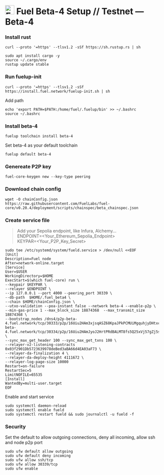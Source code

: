<h1 align="left"> 
<img src="https://avatars.githubusercontent.com/u/55993183?s=48&v=4" alt="Fuel Beta-4" width="30" height="30">
 Fuel Beta-4 Setup // Testnet — Beta-4   
</h1>

### Install rust
~~~
curl --proto '=https' --tlsv1.2 -sSf https://sh.rustup.rs | sh
~~~
~~~
sudo apt install cargo -y
source ~/.cargo/env 
rustup update stable
~~~

### Run fuelup-init
~~~
curl --proto '=https' --tlsv1.2 -sSf https://install.fuel.network/fuelup-init.sh | sh
~~~

Add path
~~~
echo 'export PATH=$PATH:/home/fuel/.fuelup/bin' >> ~/.bashrc
source ~/.bashrc
~~~

### Install beta-4
~~~
fuelup toolchain install beta-4
~~~

Set beta-4 as your default toolchain
~~~
fuelup default beta-4
~~~

### Genereate P2P key
~~~
fuel-core-keygen new --key-type peering
~~~

### Download chain config
~~~
wget -O chainConfig.json https://raw.githubusercontent.com/FuelLabs/fuel-core/v0.20.4/deployment/scripts/chainspec/beta_chainspec.json
~~~


### Create service file
>Add your Sepolia endpoint, like Infura, Alchemy...  
ENDPOINT=<Your_Ethereum_Sepolia_Endpoint>  
KEYPAR=<Your_P2P_Key_Secret>

~~~
sudo tee /etc/systemd/system/fueld.service > /dev/null <<EOF
[Unit]
Description=Fuel node
After=network-online.target
[Service]
User=$USER
WorkingDirectory=$HOME
ExecStart=$(which fuel-core) run \
--keypair $KEYPAR \
--relayer $ENDPOINT \
--ip 127.0.0.1 --port 4000 --peering_port 30339 \
--db-path  $HOME/.fuel_beta4 \
--chain $HOME/chainConfig.json \
--utxo-validation --poa-instant false --network beta-4 --enable-p2p \
--min-gas-price 1 --max_block_size 18874368  --max_transmit_size 18874368 \
--bootstrap_nodes /dns4/p2p-beta-4.fuel.network/tcp/30333/p2p/16Uiu2HAm3xjsqASZ68KpaJPkPCMUiMgquhjyDHtxcVxVdFkMgRFf,/dns4/p2p-beta-4.fuel.network/tcp/30334/p2p/16Uiu2HAmJyoJ2HrtPRdBALMT8fs5Q25xVj57gZj5s6G6dzbHypoS \
--sync_max_get_header 100 --sync_max_get_txns 100 \
--relayer-v2-listening-contracts 0x03f2901Db5723639978deBed3aBA66d4EA03aF73 \
--relayer-da-finalization 4 \
--relayer-da-deploy-height 4111672 \
--relayer-log-page-size 10000
Restart=on-failure
RestartSec=5
LimitNOFILE=65535
[Install]
WantedBy=multi-user.target
EOF
~~~

Enable and start service

~~~
sudo systemctl daemon-reload
sudo systemctl enable fueld
sudo systemctl restart fueld && sudo journalctl -u fueld -f
~~~

### Security
Set the default to allow outgoing connections, deny all incoming, allow ssh and node p2p port
~~~
sudo ufw default allow outgoing 
sudo ufw default deny incoming 
sudo ufw allow ssh/tcp 
sudo ufw allow 30339/tcp
sudo ufw enable
~~~
